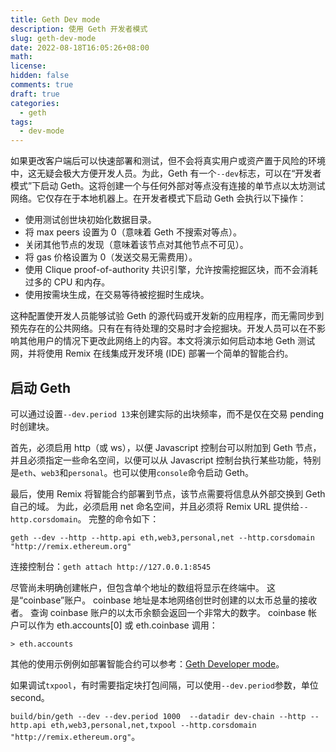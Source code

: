 ```yaml
---
title: Geth Dev mode
description: 使用 Geth 开发者模式
slug: geth-dev-mode
date: 2022-08-18T16:05:26+08:00
math:
license:
hidden: false
comments: true
draft: true
categories:
  - geth
tags:
  - dev-mode
---
```


如果更改客户端后可以快速部署和测试，但不会将真实用户或资产置于风险的环境中，这无疑会极大方便开发人员。为此，Geth 有一个`--dev`标志，可以在“开发者模式”下启动 Geth。这将创建一个与任何外部对等点没有连接的单节点以太坊测试网络。它仅存在于本地机器上。在开发者模式下启动 Geth 会执行以下操作：

- 使用测试创世块初始化数据目录。
- 将 max peers 设置为 0（意味着 Geth 不搜索对等点）。
- 关闭其他节点的发现（意味着该节点对其他节点不可见）。
- 将 gas 价格设置为 0（发送交易无需费用）。
- 使用 Clique proof-of-authority 共识引擎，允许按需挖掘区块，而不会消耗过多的 CPU 和内存。
- 使用按需块生成，在交易等待被挖掘时生成块。

这种配置使开发人员能够试验 Geth 的源代码或开发新的应用程序，而无需同步到预先存在的公共网络。只有在有待处理的交易时才会挖掘块。开发人员可以在不影响其他用户的情况下更改此网络上的内容。本文将演示如何启动本地 Geth 测试网，并将使用 Remix 在线集成开发环境 (IDE) 部署一个简单的智能合约。

## 启动 Geth

可以通过设置`--dev.period 13`来创建实际的出块频率，而不是仅在交易 pending 时创建块。

首先，必须启用 http（或 ws），以便 Javascript 控制台可以附加到 Geth 节点，并且必须指定一些命名空间，以便可以从 Javascript 控制台执行某些功能，特别是`eth`、`web3`和`personal`。也可以使用`console`命令启动 Geth。

最后，使用 Remix 将智能合约部署到节点，该节点需要将信息从外部交换到 Geth 自己的域。 为此，必须启用 net 命名空间，并且必须将 Remix URL 提供给`--http.corsdomain`。 完整的命令如下：

`geth --dev --http --http.api eth,web3,personal,net --http.corsdomain "http://remix.ethereum.org"`

连接控制台：`geth attach http://127.0.0.1:8545`

尽管尚未明确创建帐户，但包含单个地址的数组将显示在终端中。 这是“coinbase”账户。 coinbase 地址是本地网络创世时创建的以太币总量的接收者。 查询 coinbase 账户的以太币余额会返回一个非常大的数字。 coinbase 帐户可以作为 eth.accounts[0] 或 eth.coinbase 调用：

```shell
> eth.accounts
```

其他的使用示例例如部署智能合约可以参考：[Geth Developer mode](https://geth.ethereum.org/docs/getting-started/dev-mode)。

如果调试`txpool`，有时需要指定块打包间隔，可以使用`--dev.period`参数，单位 second。

`build/bin/geth --dev --dev.period 1000  --datadir dev-chain --http --http.api eth,web3,personal,net,txpool --http.corsdomain "http://remix.ethereum.org"`。
